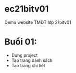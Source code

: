 # ec21bitv01
Demo website TMĐT lớp 21bitv01


# Buổi 01:
- Dựng project
- Tạo trang danh sách
- Tạo trang chi tiết